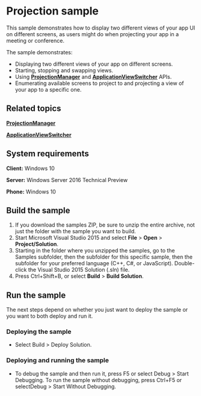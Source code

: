 <!---
  category: Navigation
  samplefwlink: http://go.microsoft.com/fwlink/p/?LinkId=620587
--->

# Projection sample

This sample demonstrates how to display two different views of your app UI on different screens, as users might do when projecting your app in a meeting or conference.

The sample demonstrates:

-  Displaying two different views of your app on different screens.
-  Starting, stopping and swapping views.
-  Using [**ProjectionManager**](http://msdn.microsoft.com/library/windows/apps/dn281126) and [**ApplicationViewSwitcher**](http://msdn.microsoft.com/library/windows/apps/dn281094) APIs.
-  Enumerating available screens to project to and projecting a view of your app to a specific one.

## Related topics

[**ProjectionManager**](http://msdn.microsoft.com/library/windows/apps/dn281126)

[**ApplicationViewSwitcher**](http://msdn.microsoft.com/library/windows/apps/dn281094)

## System requirements

**Client:** Windows 10

**Server:** Windows Server 2016 Technical Preview

**Phone:**  Windows 10

## Build the sample

1. If you download the samples ZIP, be sure to unzip the entire archive, not just the folder with the sample you want to build. 
2. Start Microsoft Visual Studio 2015 and select **File** \> **Open** \> **Project/Solution**.
3. Starting in the folder where you unzipped the samples, go to the Samples subfolder, then the subfolder for this specific sample, then the subfolder for your preferred language (C++, C#, or JavaScript). Double-click the Visual Studio 2015 Solution (.sln) file.
4. Press Ctrl+Shift+B, or select **Build** \> **Build Solution**.

## Run the sample

The next steps depend on whether you just want to deploy the sample or you want to both deploy and run it.

### Deploying the sample

- Select Build > Deploy Solution. 

### Deploying and running the sample

- To debug the sample and then run it, press F5 or select Debug >  Start Debugging. To run the sample without debugging, press Ctrl+F5 or selectDebug > Start Without Debugging.
